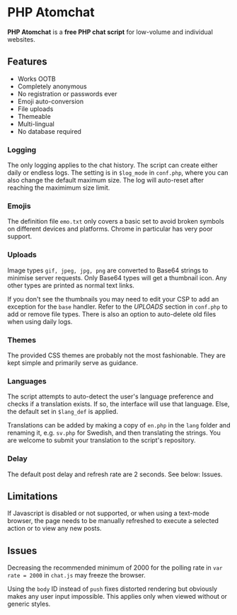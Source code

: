 # PHP Atomchat

**PHP Atomchat** is a **free PHP chat script** for low-volume and individual websites.

## Features
- Works OOTB
- Completely anonymous
- No registration or passwords ever
- Emoji auto-conversion
- File uploads
- Themeable
- Multi-lingual
- No database required

### Logging

The only logging applies to the chat history. The script can create either daily or endless logs. The setting is in `$log_mode` in `conf.php`, where you can also change the default maximum size. The log will auto-reset after reaching the maximimum size limit.

### Emojis

The definition file `emo.txt` only covers a basic set to avoid broken symbols on different devices and platforms. Chrome in particular has very poor support.

### Uploads

Image types `gif, jpeg, jpg, png` are converted to Base64 strings to minimise server requests. Only Base64 types will get a thumbnail icon. Any other types are printed as normal text links.

If you don't see the thumbnails you may need to edit your CSP to add an exception for the `base` handler. Refer to the *UPLOADS* section in `conf.php` to add or remove file types. There is also an option to auto-delete old files when using daily logs.

### Themes

The provided CSS themes are probably not the most fashionable. They are kept simple and primarily serve as guidance.

### Languages

The script attempts to auto-detect the user's language preference and checks if a translation exists. If so, the interface will use that language. Else, the default set in `$lang_def` is applied.

Translations can be added by making a copy of `en.php` in the `lang` folder and renaming it, e.g. `sv.php` for Swedish, and then translating the strings. You are welcome to submit your translation to the script's repository.

### Delay

The default post delay and refresh rate are 2 seconds. See below: Issues.

## Limitations

If Javascript is disabled or not supported, or when using a text-mode browser, the page needs to be manually refreshed to execute a selected action or to view any new posts. 

## Issues

Decreasing the recommended minimum of 2000 for the polling rate in `var rate = 2000` in `chat.js` may freeze the browser.

Using the `body` ID instead of `push` fixes distorted rendering but obviously makes any user input impossible. This applies only when viewed without or generic styles.
